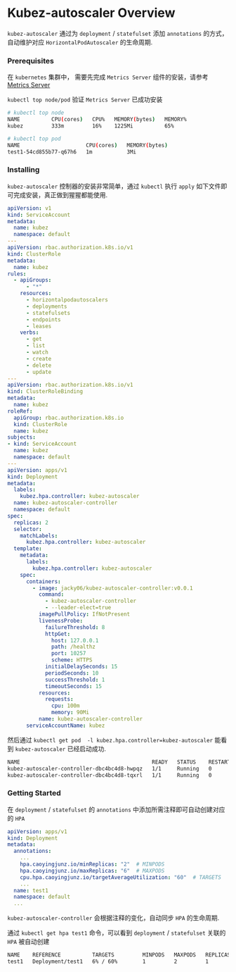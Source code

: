 # Kubez-autoscaler Overview

`kubez-autoscaler` 通过为 `deployment` / `statefulset` 添加 `annotations` 的方式，自动维护对应 `HorizontalPodAutoscaler` 的生命周期.

### Prerequisites

在 `kubernetes` 集群中， 需要先完成 `Metrics Server` 组件的安装，请参考 [Metrics Server](https://github.com/kubernetes-incubator/metrics-server)

`kubectl top node/pod` 验证 `Metrics Server` 已成功安装

``` bash
# kubectl top node
NAME          CPU(cores)   CPU%   MEMORY(bytes)   MEMORY%
kubez         333m         16%    1225Mi          65%

# kubectl top pod
NAME                     CPU(cores)   MEMORY(bytes)
test1-54cd855b77-q67h6   1m           3Mi
```

### Installing

`kubez-autoscaler` 控制器的安装非常简单，通过 `kubectl` 执行 `apply` 如下文件即可完成安装，真正做到猩猩都能使用.

```yaml
apiVersion: v1
kind: ServiceAccount
metadata:
  name: kubez
  namespace: default
---
apiVersion: rbac.authorization.k8s.io/v1
kind: ClusterRole
metadata:
  name: kubez
rules:
  - apiGroups:
      - "*"
    resources:
      - horizontalpodautoscalers
      - deployments
      - statefulsets
      - endpoints
      - leases
    verbs:
      - get
      - list
      - watch
      - create
      - delete
      - update
---
apiVersion: rbac.authorization.k8s.io/v1
kind: ClusterRoleBinding
metadata:
  name: kubez
roleRef:
  apiGroup: rbac.authorization.k8s.io
  kind: ClusterRole
  name: kubez
subjects:
- kind: ServiceAccount
  name: kubez
  namespace: default
---
apiVersion: apps/v1
kind: Deployment
metadata:
  labels:
    kubez.hpa.controller: kubez-autoscaler
  name: kubez-autoscaler-controller
  namespace: default
spec:
  replicas: 2
  selector:
    matchLabels:
      kubez.hpa.controller: kubez-autoscaler
  template:
    metadata:
      labels:
        kubez.hpa.controller: kubez-autoscaler
    spec:
      containers:
        - image: jacky06/kubez-autoscaler-controller:v0.0.1
          command:
            - kubez-autoscaler-controller
            - --leader-elect=true
          imagePullPolicy: IfNotPresent
          livenessProbe:
            failureThreshold: 8
            httpGet:
              host: 127.0.0.1
              path: /healthz
              port: 10257
              scheme: HTTPS
            initialDelaySeconds: 15
            periodSeconds: 10
            successThreshold: 1
            timeoutSeconds: 15
          resources:
            requests:
              cpu: 100m
              memory: 90Mi
          name: kubez-autoscaler-controller
      serviceAccountName: kubez
```

然后通过 `kubectl get pod  -l kubez.hpa.controller=kubez-autoscaler` 能看到 `kubez-autoscaler` 已经启动成功.
```bash
NAME                                          READY   STATUS    RESTARTS   AGE
kubez-autoscaler-controller-dbc4bc4d8-hwpqz   1/1     Running   0          20s
kubez-autoscaler-controller-dbc4bc4d8-tqxrl   1/1     Running   0          20s
```

### Getting Started

在 `deployment` / `statefulset` 的 `annotations` 中添加所需注释即可自动创建对应的 `HPA`

```yaml
apiVersion: apps/v1
kind: Deployment
metadata:
  annotations:
    ...
    hpa.caoyingjunz.io/minReplicas: "2"  # MINPODS
    hpa.caoyingjunz.io/maxReplicas: "6"  # MAXPODS
    cpu.hpa.caoyingjunz.io/targetAverageUtilization: "60"  # TARGETS
    ...
  name: test1
  namespace: default
  ...
```

`kubez-autoscaler-controller` 会根据注释的变化，自动同步 `HPA` 的生命周期.

通过 `kubectl get hpa test1` 命令，可以看到 `deployment` / `statefulset` 关联的 `HPA` 被自动创建
```bash
NAME    REFERENCE          TARGETS         MINPODS   MAXPODS   REPLICAS   AGE
test1   Deployment/test1   6% / 60%        1         2         1          5h29m
```

